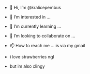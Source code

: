 - 👋 Hi, I’m @kralicepembus
- 👀 I’m interested in ...
- 🌱 I’m currently learning ...
- 💞️ I’m looking to collaborate on ...
- 📫 How to reach me ... is via my gmail

- i love strawberries ngl
- but im also clingy 

<!---
kralicepembus/kralicepembus is a ✨ special ✨ repository because its `README.md` (this file) appears on your GitHub profile.
You can click the Preview link to take a look at your changes.
--->
